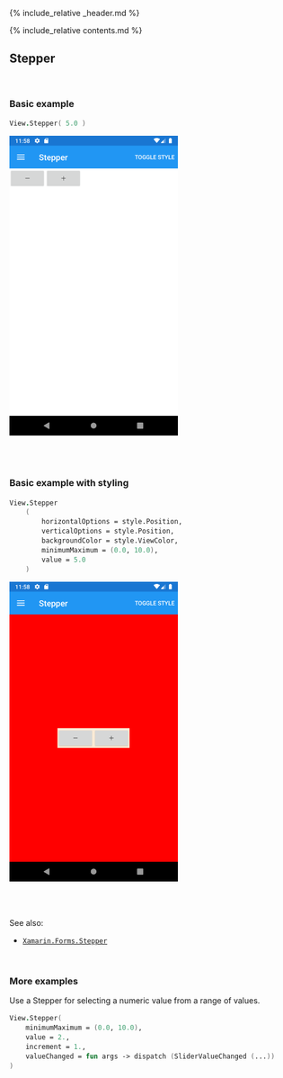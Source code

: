 {% include_relative _header.md %}

{% include_relative contents.md %}

Stepper
--------

<br /> 

### Basic example


```fsharp 
View.Stepper( 5.0 )
```

<img src="images/views/Stepper-adr-basic.png" width="300">

<br /> <br /> 

### Basic example with styling

```fsharp 
View.Stepper
    (
        horizontalOptions = style.Position,
        verticalOptions = style.Position,
        backgroundColor = style.ViewColor,
        minimumMaximum = (0.0, 10.0),
        value = 5.0
    )
```


<img src="images/views/Stepper-adr-styled.png" width="300">

<br /> <br /> 

See also:

* [`Xamarin.Forms.Stepper`](https://docs.microsoft.com/en-us/dotnet/api/Xamarin.Forms.Stepper)

<br /> 

### More examples

Use a Stepper for selecting a numeric value from a range of values.

```fsharp 
View.Stepper(
    minimumMaximum = (0.0, 10.0),
    value = 2.,
    increment = 1.,
    valueChanged = fun args -> dispatch (SliderValueChanged (...))
)
```